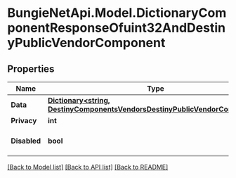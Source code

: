 # BungieNetApi.Model.DictionaryComponentResponseOfuint32AndDestinyPublicVendorComponent
## Properties

Name | Type | Description | Notes
------------ | ------------- | ------------- | -------------
**Data** | [**Dictionary&lt;string, DestinyComponentsVendorsDestinyPublicVendorComponent&gt;**](DestinyComponentsVendorsDestinyPublicVendorComponent.md) |  | [optional] 
**Privacy** | **int** |  | [optional] 
**Disabled** | **bool** | If true, this component is disabled. | [optional] 

[[Back to Model list]](../README.md#documentation-for-models) [[Back to API list]](../README.md#documentation-for-api-endpoints) [[Back to README]](../README.md)

